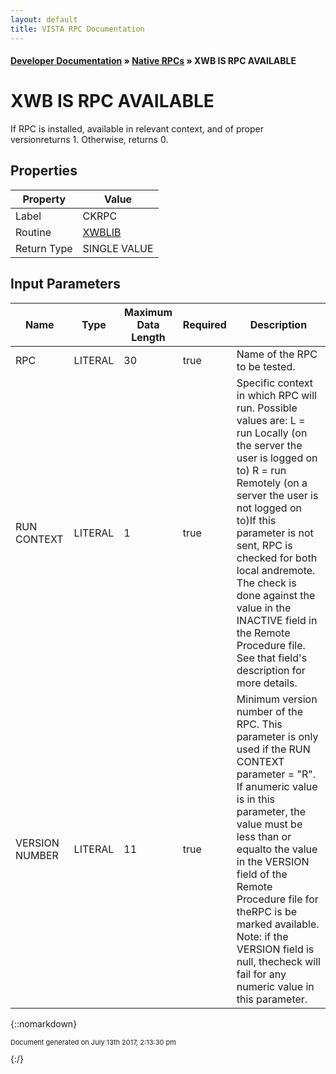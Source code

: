 ```yaml
---
layout: default
title: VISTA RPC Documentation
---
```


#### [Developer Documentation](../index) &#187; [Native RPCs](TableOfContents) &#187; XWB IS RPC AVAILABLE<br/>
# XWB IS RPC AVAILABLE

If RPC is installed, available in relevant context, and of proper versionreturns 1.  Otherwise, returns 0.

## Properties

Property | Value
--- | ---
Label | CKRPC
Routine | [XWBLIB](http://code.osehra.org/dox/Routine_XWBLIB_source.html)
Return Type | SINGLE VALUE


## Input Parameters

Name | Type | Maximum Data Length | Required | Description
--- | --- | --- | --- | ---
RPC | LITERAL | 30 | true | Name of the RPC to be tested.
RUN CONTEXT | LITERAL | 1 | true | Specific context in which RPC will run.  Possible values are:     L  &#x3D;  run Locally (on the server the user is logged on to)     R  &#x3D;  run Remotely (on a server the user is not logged on to)If this parameter is not sent, RPC is checked for both local andremote. The check is done against the value in the INACTIVE field in the Remote Procedure file.  See that field&#x27;s description for more details.
VERSION NUMBER | LITERAL | 11 | true | Minimum version number of the RPC. This parameter is only used if the RUN CONTEXT parameter &#x3D; &quot;R&quot;.  If anumeric value is in this parameter, the value must be less than or equalto the value in the VERSION field of the Remote Procedure file for theRPC is be marked available.  Note: if the VERSION field is null, thecheck will fail for any numeric value in this parameter.



{::nomarkdown} <br/><p style="font-size: 11px">Document generated on July 13th 2017, 2:13:30 pm</p>{:/}